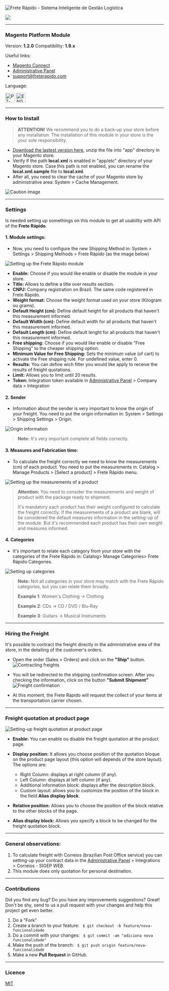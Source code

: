 
![Frete Rápido - Sistema Inteligente de Gestão Logística](https://freterapido.com/imgs/frete_rapido.png)
<p>
    <a href="https://fr-slack.herokuapp.com" target="_blank">
        <img src="https://fr-slack.herokuapp.com/badge.svg">
    </a>
</p>
<hr>


### **Magento Platform Module**

Version: **1.2.0**
Compatibility: **1.9.x**

Useful links:

- [Magento Connect][1]
- [Administrative Panel][2]
- [support@freterapido.com][3]

Language: 

[<img src="https://lipis.github.io/flag-icon-css/flags/4x3/br.svg" alt="PT-BR" height="30px" title="Portuguese-BR"/>][6] [<img src="https://lipis.github.io/flag-icon-css/flags/4x3/gb.svg" alt="ENG" height="30px" title="English"/>][7]

----------

### How to Install

>**<i class="icon-attention"></i>ATTENTION!** We recommend you to do a back-up your store before any installation. The installation of this module in your store is the your sole responsibility.


- [Download the lastest version here][4],  unzip the file into "app" directory in your Magento store.
- Verify if the path **local.xml** is enabled in "app/etc" directory of your Magento store. Case this path is not enabled, you can rename the **local.xml.sample** file to **local.xml**.
- After all, you need to clear the cache of your Magento store by administrative area: System > Cache Management.

![Caution image](https://freterapido.com/dev/imgs/magento_doc_english/attention_installation.PNG)

----------

### Settings

Is needed setting up somethings on this module to get all usability with API of the **Frete Rápido**.


#### 1. Module settings:

- Now, you need to configure the new Shipping Method in: System > Settings > Shipping Methods > Frete Rápido (as the image below)

![Setting up the Frete Rápido module](https://freterapido.com/dev/imgs/magento_doc_english/fr_module_config.PNG "Configurações do módulo")

- **Enable:** Choose if you would like enable or disable the module in your store.
- **Title:** Allows to define a title over results section.
- **CNPJ:** Company registration on Brazil. The same code registered in Frete Rápido.
- **Weight format:** Choose the weight format used on your store (Kilogram ou grams).
- **Default Height (cm):** Define default height for all products that haven't this measurement informed.
- **Default Width (cm):** Define default width for all products that haven't this measurement informed.
- **Default Length (cm):** Define default lenght for all products that haven't this measurement informed.
- **Free shipping:** Choose if you would like enable or disable "Free Shipping" to the cheaper shipping option.
- **Minimum Value for Free Shipping:** Sets the minimum value (of cart) to activate the Free shipping rule. For undefined value, enter 0.
- **Results:** You can define wich filter you would like apply to receive the results of freight quotations.
- **Limit:** Allows you to limit until 20 results.
- **Token:** Integration token available in [Administrative Panel][2] > Company data > Integration

#### 2. Sender

- Information about the sender is very important to know the origin of your freight. You need to put the origin information in: System > Settings > Shipping Settings > Origin.

![Origin information](https://freterapido.com/dev/imgs/magento_doc_english/origin_settings.PNG "Origin information")

> **Note:** It's very important complete all fields correctly.

#### 3. Measures and Fabrication time:
- To calculate the freight correctly we need to know the measurements (cm) of each product. You need to put the measurements in: Catalog > Manage Products > [Select a product] > Frete Rápido menu.

![Setting up the measurements of a product](https://freterapido.com/dev/imgs/magento_doc_english/fr_products.PNG "Setting up the measurements of a product")

> **Attention:** You need to consider the measurements and weight of product with the package ready to shipment.
> 
> It's mandatory each product has their weight configured to calculate the freight correctly. If the measurements of a product are blank, will be considered the default measures information in the setting-up of the module. But it's recommended each product has their own weight and measures informed.

#### 4. Categories
- It's important to relate each category from your store with the categories of the Frete Rápido in: Catalog> Manage Categories> Frete Rápido Categories.

![Setting up categories](https://freterapido.com/dev/imgs/magento_doc_english/fr_categories.PNG)

> **Note:** Not all categories in your store may match with the Frete Rápido categories, but you can relate them broadly.
>
> **Example 1**: Women's Clothing -> Clothing
>
> **Example 2**: CDs -> CD / DVD / Blu-Ray
>
> **Example 3**: Guitars -> Musical Instruments

--------

### Hiring the Freight
It's possible to contract the freight directly in the administrative area of the store, in the detailing of the customer's orders.

* Open the order (Sales > Orders) and click on the **"Ship"** button.
![Contracting freights](https://freterapido.com/dev/imgs/magento_doc_english/order.png "Detailing of order")

* You will be redirected to the shipping confirmation screen. After you checking the information, click on the button **"Submit Shipment"**
![Freight confirmation](https://freterapido.com/dev/imgs/magento_doc_english/confirm_order.PNG "Freight confirmation")
* At this moment, the Frete Rápido will request the collect of your items at the transportation carrier chosen.

--------

### Freight quotation at product page
![Setting-up freight quotation at product page](https://freterapido.com/dev/imgs/magento_doc_english/fr_product_page.PNG "Setting-up freight quotation at product page")

- **Enable:** You can enable ou disable the freight quotation at the product page.
- **Display position:** It allows you choose position of the quotation bloque on the product page layout (this option will depends of the store layout). The options are:
	- Right Column: displays at right column (if any).
	- Left Column: displays at left column (if any).
	- Additional information block: displays after the description block.
	- Custom layout: allows you to customize the position of the block in the field **Alias display block**.

- **Relative position:** Allows you to choose the position of the block relative to the other blocks of the page.
- **Alias display block:** Allows you specify a block to be changed for the freight quotation block.

--------

### General observations:
1. To calculate freight with Correios (brazilian Post Office service) you can setting-up your contract data in the [Administrative Panel][2] > Integrations > Correios - SIGEP WEB.
2. This module does only quotation for personal destination.

--------

### Contributions
Did you find any bug? Do you have any improvements suggestions? Great! Don't be shy, send to us a pull request with your changes and help this project get even better.

1. Do a "Fork"
2. Create a branch to your feature: ` $ git checkout -b feature/nova-funcionalidade`
3. Do a commit with your changes: ` $ git commit -am "adiciona nova funcionalidade"`
4. Make the push of the branch: ` $ git push origin feature/nova-funcionalidade`
5. Make a new **Pull Request** in GitHub.

--------

### Licence
[MIT][5]


[1]: https://www.magentocommerce.com/magento-connect/catalogsearch/result/?q=frete+r%C3%A1pido&pl=0 "Magento Connect"
[2]: https://freterapido.com/painel/?origin=github_magento "Painel do Frete Rápido"
[3]: mailto:support@freterapido.com ":)"
[4]: https://github.com/freterapido/freterapido_magento/archive/master.zip
[5]: https://github.com/freterapido/freterapido_magento/blob/master/LICENSE
[6]: https://github.com/freterapido/freterapido_magento/blob/master/README.md
[7]: https://github.com/freterapido/freterapido_magento/blob/master/README_EN.md
